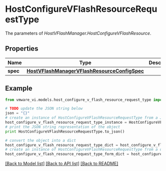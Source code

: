 # HostConfigureVFlashResourceRequestType

The parameters of *HostVFlashManager.HostConfigureVFlashResource*. 

## Properties
Name | Type | Description | Notes
------------ | ------------- | ------------- | -------------
**spec** | [**HostVFlashManagerVFlashResourceConfigSpec**](HostVFlashManagerVFlashResourceConfigSpec.md) |  | 

## Example

```python
from vmware_vi.models.host_configure_v_flash_resource_request_type import HostConfigureVFlashResourceRequestType

# TODO update the JSON string below
json = "{}"
# create an instance of HostConfigureVFlashResourceRequestType from a JSON string
host_configure_v_flash_resource_request_type_instance = HostConfigureVFlashResourceRequestType.from_json(json)
# print the JSON string representation of the object
print HostConfigureVFlashResourceRequestType.to_json()

# convert the object into a dict
host_configure_v_flash_resource_request_type_dict = host_configure_v_flash_resource_request_type_instance.to_dict()
# create an instance of HostConfigureVFlashResourceRequestType from a dict
host_configure_v_flash_resource_request_type_form_dict = host_configure_v_flash_resource_request_type.from_dict(host_configure_v_flash_resource_request_type_dict)
```
[[Back to Model list]](../README.md#documentation-for-models) [[Back to API list]](../README.md#documentation-for-api-endpoints) [[Back to README]](../README.md)


